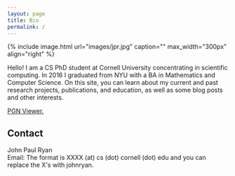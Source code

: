 ```yaml
---
layout: page
title: Bio
permalink: /
---
```


{% include image.html url="images/jpr.jpg" caption="" max_width="300px" align="right" %}

Hello! I am a CS PhD student at Cornell University concentrating in scientific computing. In 2016 I graduated from NYU with a BA in Mathematics and Computer Science. On this site, you can learn about my current and past research projects, publications, and education, as well as some blog posts and other interests.  

[PGN Viewer.](/pgn-viewer)


## Contact

John Paul Ryan <br />
Email: The format is XXXX (at) cs (dot) cornell (dot) edu and you can replace the X's with johnryan. 

